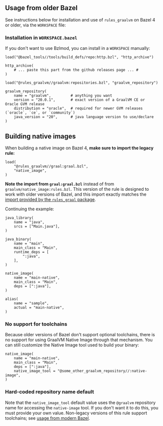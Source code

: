 ## Usage from older Bazel

See instructions below for installation and use of `rules_graalvm` on Bazel 4 or older, via the `WORKSPACE` file:

### Installation in `WORKSPACE.bazel`

If you don't want to use Bzlmod, you can install in a `WORKSPACE` manually:

```starlark
load("@bazel_tools//tools/build_defs/repo:http.bzl", "http_archive")

http_archive(
    # ... paste this part from the github releases page ... #
)

load("@rules_graalvm//graalvm:repositories.bzl", "graalvm_repository")

graalvm_repository(
    name = "graalvm",         # anything you want
    version = "20.0.1",       # exact version of a GraalVM CE or Oracle GVM release
    distribution = "oracle",  # required for newer GVM releases (`oracle`, `ce`, or `community`)
    java_version = "20",      # java language version to use/declare
)
```

## Building native images

When building a native image on Bazel 4, **make sure to import the legacy rule:**

```starlark
load(
    "@rules_graalvm//graal:graal.bzl",
    "native_image",
)
```

**Note the import from `graal:graal.bzl`** instead of from `graalvm/native_image:rules.bzl`. This
version of the rule is designed to work with older versions of Bazel, and this import exactly matches
the [import provided by the `rules_graal` package](https://github.com/andyscott/rules_graal).

Continuing the example:

```starlark
java_library(
    name = "java",
    srcs = ["Main.java"],
)

java_binary(
    name = "main",
    main_class = "Main",
    runtime_deps = [
        ":java",
    ],
)

native_image(
    name = "main-native",
    main_class = "Main",
    deps = [":java"],
)

alias(
    name = "sample",
    actual = "main-native",
)
```

### No support for toolchains

Because older versions of Bazel don't support optional toolchains, there is no support for using
GraalVM Native Image through that mechanism. You can still customize the Native Image tool used to
build your binary:

```starlark
native_image(
    name = "main-native",
    main_class = "Main",
    deps = [":java"],
    native_image_tool = "@some_other_graalvm_repository//:native-image",
)
```

### Hard-coded repository name default

Note that the `native_image_tool` default value uses the `@graalvm` repository name for accessing
the `native-image` tool. If you don't want it to do this, you must provide your own value. Non-legacy
versions of this rule support toolchains; see [usage from modern Bazel](./modern-bazel.md).
